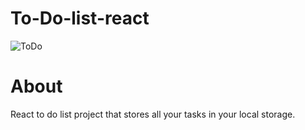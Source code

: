# To-Do-list-react
![ToDo](https://i.ibb.co/kmt1hJK/Screenshot-2022-05-22-234807.png)
# About
React to do list project that stores all your tasks in your local storage.
